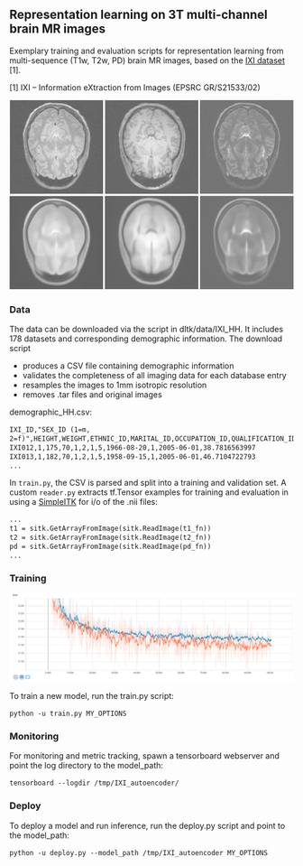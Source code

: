 ## Representation learning on 3T multi-channel brain MR images
Exemplary training and evaluation scripts for representation learning from multi-sequence (T1w, T2w, PD) brain MR images, based on the [IXI dataset](http://brain-development.org/ixi-dataset/) [1]. 

[1] IXI – Information eXtraction from Images (EPSRC GR/S21533/02)

![Exemplary reconstruction](recon.png)

### Data
The data can be downloaded via the script in dltk/data/IXI_HH. It includes 178 datasets and corresponding demographic information. The download script
 - produces a CSV file containing demographic information
 - validates the completeness of all imaging data for each database entry
 - resamples the images to 1mm isotropic resolution
 - removes .tar files and original images

demographic_HH.csv:
```
IXI_ID,"SEX_ID (1=m, 2=f)",HEIGHT,WEIGHT,ETHNIC_ID,MARITAL_ID,OCCUPATION_ID,QUALIFICATION_ID,DOB,DATE_AVAILABLE,STUDY_DATE,AGE
IXI012,1,175,70,1,2,1,5,1966-08-20,1,2005-06-01,38.7816563997
IXI013,1,182,70,1,2,1,5,1958-09-15,1,2005-06-01,46.7104722793
...
```

In `train.py`, the CSV is parsed and split into a training and validation set. A custom `reader.py` extracts tf.Tensor examples for training and evaluation in using a [SimpleITK](http://www.simpleitk.org/) for  i/o of the .nii files:

```
...
t1 = sitk.GetArrayFromImage(sitk.ReadImage(t1_fn))
t2 = sitk.GetArrayFromImage(sitk.ReadImage(t2_fn))
pd = sitk.GetArrayFromImage(sitk.ReadImage(pd_fn))
...
```

### Training
![L2 loss](loss.png)

To train a new model, run the train.py script:

  ```
  python -u train.py MY_OPTIONS
  ```

### Monitoring

For monitoring and metric tracking, spawn a tensorboard webserver and point the log directory to the model_path:

  ```
  tensorboard --logdir /tmp/IXI_autoencoder/
  ```
  
### Deploy

To deploy a model and run inference, run the deploy.py script and point to the model_path:

  ```
  python -u deploy.py --model_path /tmp/IXI_autoencoder MY_OPTIONS
  ```
